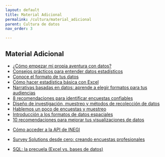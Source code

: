 ```yaml
---
layout: default
title: Material Adicional
permalink: /cultura/material_adicional
parent: Cultura de datos
nav_order: 3

---
```

<div class="nonfooter">
<h2><b>Material Adicional</b></h2>



<ul>
    <li><a target="_blank" href="https://escueladedatos.online/como-empezar-mi-propia-aventura-con-datos/">¿Cómo empezar mi propia aventura con datos?</a> </li>
    <li>
<a target="_blank" href="https://escueladedatos.online/consejos-practicos-para-entender-datos-estadisticos/">Consejos prácticos para entender datos estadísticos</a></li>
    <li><a target="_blank" href="https://escueladedatos.online/conoce-el-formato-de-tus-datos/">Conoce el formato de tus datos</a></li>
    <li><a target="_blank" href="https://escueladedatos.online/como-hacer-estadistica-basica-con-excel/">Cómo hacer estadística básica con Excel</a> </li>
    <li>
<a target="_blank" href="https://escueladedatos.online/narrativas-basadas-en-datos-aprende-a-elegir-formatos-para-tus-audiencias/">Narrativas basadas en datos: aprende a elegir formatos para tus audiencias</a></li>
    <li><a target="_blank" href="https://escueladedatos.online/8-recomendaciones-para-identificar-encuestas-confiables/">8 recomendaciones para identificar encuestas confiables</a> </li>
    <li><a target="_blank" href="https://escueladedatos.online/diseno-de-investigacion-muestreo-y-metodos-de-recoleccion-de-datos/">Diseño de investigación, muestreo y métodos de recolección de datos</a></li>
    <li><a target="_blank" href="https://escueladedatos.online/hablemos-un-poco-de-encuestas-y-muestreo/">Hablemos un poco de encuestas y muestreo</a></li>
    <li><a target="_blank" href="https://escueladedatos.online/introduccion-a-los-formatos-de-datos-espaciales/"> Introducción a los formatos de datos espaciales</a></li>
    <li>
<a target="_blank" href="https://escueladedatos.online/10-recomendaciones-para-mejorar-tus-visualizaciones-de-datos/">10 recomendaciones para mejorar tus visualizaciones de datos</a></li>
    <li>

<a target="_blank" href="https://escueladedatos.online/como-consultar-una-api-desde-excel/">Cómo acceder a la API de INEGI</a> </li>
    <li>
<a target="_blank" href="https://escueladedatos.online/survey-solutions-desde-cero-creando-encuestas-profesionales/">Survey Solutions desde cero: creando encuestas profesionales</a> </li>
    <li>

<a target="_blank" href="https://escueladedatos.online/sql-la-precuela-excel-vs-bases-de-datos/">SQL: la precuela (Excel vs. bases de datos) </a></li>
   </ul>



</div>
